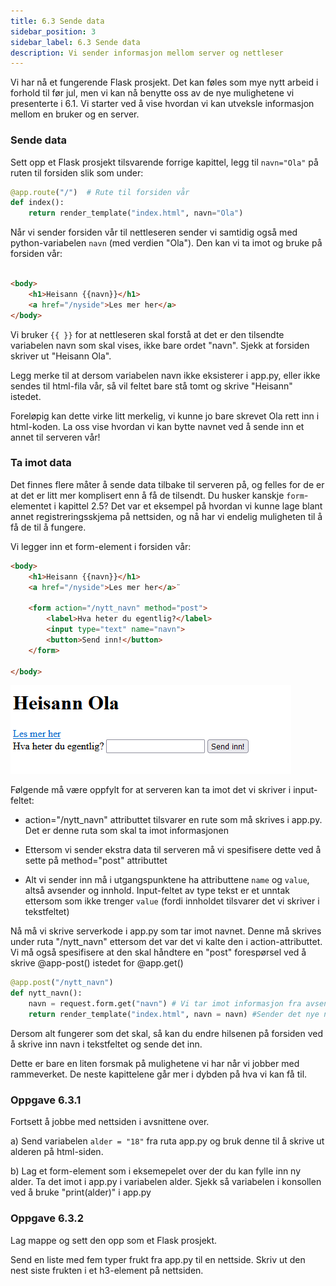 ```yaml
---
title: 6.3 Sende data
sidebar_position: 3
sidebar_label: 6.3 Sende data
description: Vi sender informasjon mellom server og nettleser
---
```


Vi har nå et fungerende Flask prosjekt. Det kan føles som mye nytt arbeid i forhold til før jul, men vi kan nå benytte oss av de nye mulighetene vi presenterte i 6.1. Vi starter ved å vise hvordan vi kan utveksle informasjon mellom en bruker og en server.

### Sende data

Sett opp et Flask prosjekt tilsvarende forrige kapittel, legg til `navn="Ola"` på ruten til forsiden slik som under:

```python
@app.route("/")  # Rute til forsiden vår
def index(): 
    return render_template("index.html", navn="Ola") 
```
Når vi sender forsiden vår til nettleseren sender vi samtidig også med python-variabelen `navn` (med verdien "Ola"). Den kan vi ta imot og bruke på forsiden vår:

```html

<body>
    <h1>Heisann {{navn}}</h1>
    <a href="/nyside">Les mer her</a>
</body>
```

Vi bruker `{{ }}` for at nettleseren skal forstå at det er den tilsendte variabelen navn som skal vises, ikke bare ordet "navn". Sjekk at forsiden skriver ut "Heisann Ola".

Legg merke til at dersom variabelen navn ikke eksisterer i app.py, eller ikke sendes til html-fila vår, så vil feltet bare stå tomt og skrive "Heisann" istedet.

 Foreløpig kan dette virke litt merkelig, vi kunne jo bare skrevet Ola rett inn i html-koden. La oss vise hvordan vi kan bytte navnet ved å sende inn et annet til serveren vår!

 ### Ta imot data

Det finnes flere måter å sende data tilbake til serveren på, og felles for de er at det er litt mer komplisert enn å få de tilsendt. Du husker kanskje `form`-elementet i kapittel 2.5? Det var et eksempel på hvordan vi kunne lage blant annet registreringsskjema på nettsiden, og nå har vi endelig muligheten til å få de til å fungere.

Vi legger inn et form-element i forsiden vår:

```html
<body>
    <h1>Heisann {{navn}}</h1>
    <a href="/nyside">Les mer her</a>¨

    <form action="/nytt_navn" method="post">
        <label>Hva heter du egentlig?</label>
        <input type="text" name="navn">
        <button>Send inn!</button>
    </form>

</body>
```

![Fil og mappestruktur](./bilder/form.png)

Følgende må være oppfylt for at serveren kan ta imot det vi skriver i input-feltet:

- action="/nytt_navn" attributtet tilsvarer en rute som må skrives i app.py. Det er denne ruta som skal ta imot informasjonen

- Ettersom vi sender ekstra data til serveren må vi spesifisere dette ved å sette på method="post" attributtet

- Alt vi sender inn må i utgangspunktene ha attributtene `name` og `value`, altså avsender og innhold. Input-feltet av type tekst er et unntak ettersom som ikke trenger `value` (fordi innholdet tilsvarer det vi skriver i tekstfeltet)

Nå må vi skrive serverkode i app.py som tar imot navnet. Denne må skrives under ruta "/nytt_navn" ettersom det var det vi kalte den i action-attributtet. Vi må også spesifisere at den skal håndtere en "post" forespørsel ved å skrive @app-post() istedet for @app.get()

```python
@app.post("/nytt_navn")
def nytt_navn():
    navn = request.form.get("navn") # Vi tar imot informasjon fra avsender og lagrer innholdet
    return render_template("index.html", navn = navn) #Sender det nye navnet tilbake til forsiden.

```
Dersom alt fungerer som det skal, så kan du endre hilsenen på forsiden ved å skrive inn navn i tekstfeltet og sende det inn.

Dette er bare en liten forsmak på mulighetene vi har når vi jobber med rammeverket. De neste kapittelene går mer i dybden på hva vi kan få til.

### Oppgave 6.3.1

Fortsett å jobbe med nettsiden i avsnittene over.

a) Send variabelen `alder = "18"` fra ruta app.py og bruk denne til å skrive ut alderen på html-siden.

b) Lag et form-element som i eksemepelet over der du kan fylle inn ny alder. Ta det imot i app.py i variabelen alder. Sjekk så variabelen i konsollen ved å bruke "print(alder)" i app.py 


### Oppgave 6.3.2

Lag mappe og sett den opp som et Flask prosjekt.

Send en liste med fem typer frukt fra app.py til en nettside. Skriv ut den nest siste frukten i et h3-element på nettsiden.
